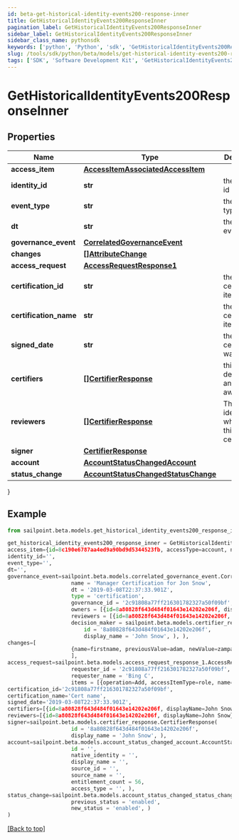```yaml
---
id: beta-get-historical-identity-events200-response-inner
title: GetHistoricalIdentityEvents200ResponseInner
pagination_label: GetHistoricalIdentityEvents200ResponseInner
sidebar_label: GetHistoricalIdentityEvents200ResponseInner
sidebar_class_name: pythonsdk
keywords: ['python', 'Python', 'sdk', 'GetHistoricalIdentityEvents200ResponseInner', 'BetaGetHistoricalIdentityEvents200ResponseInner'] 
slug: /tools/sdk/python/beta/models/get-historical-identity-events200-response-inner
tags: ['SDK', 'Software Development Kit', 'GetHistoricalIdentityEvents200ResponseInner', 'BetaGetHistoricalIdentityEvents200ResponseInner']
---
```


# GetHistoricalIdentityEvents200ResponseInner


## Properties

Name | Type | Description | Notes
------------ | ------------- | ------------- | -------------
**access_item** | [**AccessItemAssociatedAccessItem**](access-item-associated-access-item) |  | [optional] 
**identity_id** | **str** | the identity id | [optional] 
**event_type** | **str** | the event type | [optional] 
**dt** | **str** | the date of event | [optional] 
**governance_event** | [**CorrelatedGovernanceEvent**](correlated-governance-event) |  | [optional] 
**changes** | [**[]AttributeChange**](attribute-change) |  | [optional] 
**access_request** | [**AccessRequestResponse1**](access-request-response1) |  | [optional] 
**certification_id** | **str** | the id of the certification item | [optional] 
**certification_name** | **str** | the certification item name | [optional] 
**signed_date** | **str** | the date ceritification was signed | [optional] 
**certifiers** | [**[]CertifierResponse**](certifier-response) | this field is deprecated and may go away | [optional] 
**reviewers** | [**[]CertifierResponse**](certifier-response) | The list of identities who review this certification | [optional] 
**signer** | [**CertifierResponse**](certifier-response) |  | [optional] 
**account** | [**AccountStatusChangedAccount**](account-status-changed-account) |  | [optional] 
**status_change** | [**AccountStatusChangedStatusChange**](account-status-changed-status-change) |  | [optional] 
}

## Example

```python
from sailpoint.beta.models.get_historical_identity_events200_response_inner import GetHistoricalIdentityEvents200ResponseInner

get_historical_identity_events200_response_inner = GetHistoricalIdentityEvents200ResponseInner(
access_item={id=8c190e6787aa4ed9a90bd9d5344523fb, accessType=account, nativeIdentity=127999, sourceName=JDBC Entitlements Source, entitlementCount=0, displayName=Sample Name},
identity_id='',
event_type='',
dt='',
governance_event=sailpoint.beta.models.correlated_governance_event.CorrelatedGovernanceEvent(
                    name = 'Manager Certification for Jon Snow', 
                    dt = '2019-03-08T22:37:33.901Z', 
                    type = 'certification', 
                    governance_id = '2c91808a77ff216301782327a50f09bf', 
                    owners = [{id=8a80828f643d484f01643e14202e206f, displayName=John Snow}], 
                    reviewers = [{id=8a80828f643d484f01643e14202e206f, displayName=John Snow}], 
                    decision_maker = sailpoint.beta.models.certifier_response.CertifierResponse(
                        id = '8a80828f643d484f01643e14202e206f', 
                        display_name = 'John Snow', ), ),
changes=[
                    {name=firstname, previousValue=adam, newValue=zampa}
                    ],
access_request=sailpoint.beta.models.access_request_response_1.AccessRequestResponse_1(
                    requester_id = '2c91808a77ff216301782327a50f09bf', 
                    requester_name = 'Bing C', 
                    items = [{operation=Add, accessItemType=role, name=Role-1, decision=APPROVED, description=The role descrition, sourceId=8a80828f643d484f01643e14202e206f, sourceName=Source1, approvalInfos=[{name=John Snow, id=8a80828f643d484f01643e14202e2000, status=Approved}]}], ),
certification_id='2c91808a77ff216301782327a50f09bf',
certification_name='Cert name',
signed_date='2019-03-08T22:37:33.901Z',
certifiers=[{id=8a80828f643d484f01643e14202e206f, displayName=John Snow}],
reviewers=[{id=8a80828f643d484f01643e14202e206f, displayName=John Snow}],
signer=sailpoint.beta.models.certifier_response.CertifierResponse(
                    id = '8a80828f643d484f01643e14202e206f', 
                    display_name = 'John Snow', ),
account=sailpoint.beta.models.account_status_changed_account.AccountStatusChanged_account(
                    id = '', 
                    native_identity = '', 
                    display_name = '', 
                    source_id = '', 
                    source_name = '', 
                    entitlement_count = 56, 
                    access_type = '', ),
status_change=sailpoint.beta.models.account_status_changed_status_change.AccountStatusChanged_statusChange(
                    previous_status = 'enabled', 
                    new_status = 'enabled', )
)

```
[[Back to top]](#) 

